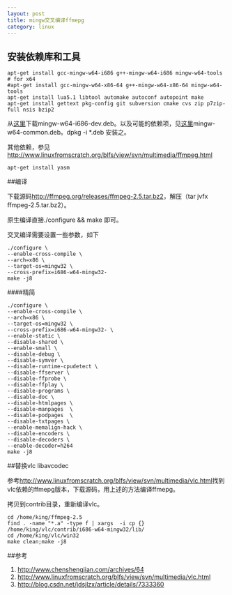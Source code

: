 ```yaml
---
layout: post
title: mingw交叉编译ffmepg
category: linux
---
```


## 安装依赖库和工具

	apt-get install gcc-mingw-w64-i686 g++-mingw-w64-i686 mingw-w64-tools
	# for x64
	#apt-get install gcc-mingw-w64-x86-64 g++-mingw-w64-x86-64 mingw-w64-tools
	apt-get install lua5.1 libtool automake autoconf autopoint make 
	apt-get install gettext pkg-config git subversion cmake cvs zip p7zip-full nsis bzip2

从[这里](https://packages.debian.org/experimental/mingw-w64-i686-dev)下载mingw-w64-i686-dev.deb。以及可能的依赖项，见[这里](https://packages.debian.org/experimental/mingw-w64-common)mingw-w64-common.deb。dpkg -i *.deb 安装之。

其他依赖，参见<http://www.linuxfromscratch.org/blfs/view/svn/multimedia/ffmpeg.html>

	apt-get install yasm

##编译


下载源码<http://ffmpeg.org/releases/ffmpeg-2.5.tar.bz2>，解压（tar jvfx ffmpeg-2.5.tar.bz2）。

原生编译直接./configure && make 即可。

交叉编译需要设置一些参数，如下

	./configure \
	--enable-cross-compile \
	--arch=x86 \
	--target-os=mingw32 \
	--cross-prefix=i686-w64-mingw32-
	make -j8
	
####精简

	./configure \
	--enable-cross-compile \
	--arch=x86 \
	--target-os=mingw32 \
	--cross-prefix=i686-w64-mingw32- \
	--enable-static \
	--disable-shared \
	--enable-small \
	--disable-debug \
	--disable-symver \
	--disable-runtime-cpudetect \
	--disable-ffserver \
	--disable-ffprobe \
	--disable-ffplay \
	--disable-programs \
	--disable-doc \
	--disable-htmlpages \
	--disable-manpages  \
	--disable-podpages  \
	--disable-txtpages \
	--enable-memalign-hack \
	--disable-encoders \
	--disable-decoders \
	--enable-decoder=h264
	make -j8
	
##替换vlc libavcodec

参考<http://www.linuxfromscratch.org/blfs/view/svn/multimedia/vlc.html>找到vlc依赖的ffmepg版本，下载源码，用上述的方法编译ffmepg。

拷贝到contrib目录，重新编译vlc。

	cd /home/king/ffmpeg-2.5
	find . -name "*.a" -type f | xargs  -i cp {} /home/king/vlc/contrib/i686-w64-mingw32/lib/
	cd /home/king/vlc/win32
	make clean;make -j8

	
##参考

1. <http://www.chenshengjian.com/archives/64>
1. <http://www.linuxfromscratch.org/blfs/view/svn/multimedia/vlc.html>
1. <http://blog.csdn.net/jdsjlzx/article/details/7333360>

